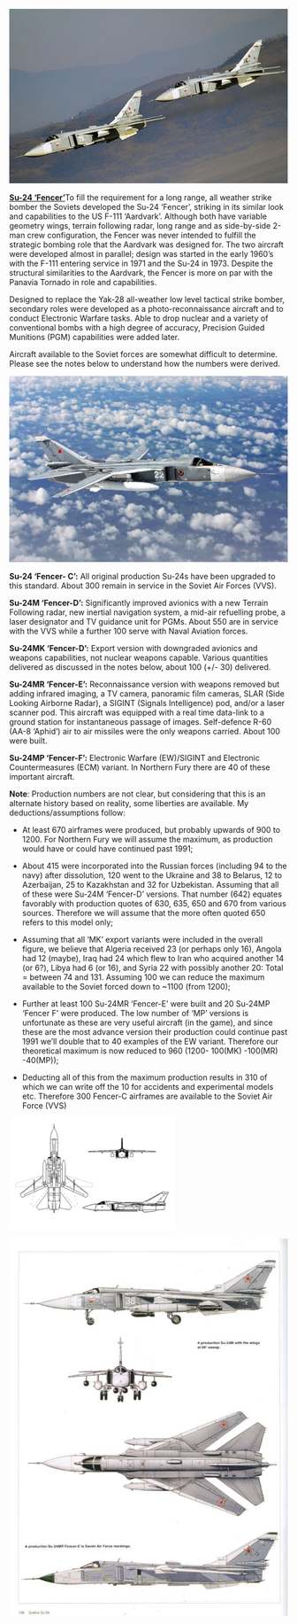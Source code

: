 ![](/assets/images/warsaw/su/air/su24/image1.jpg)

[**Su-24
‘Fencer’**](http://www.military-today.com/aircraft/sukhoi_su24_fencer.htm)To
fill the requirement for a long range, all weather strike bomber the
Soviets developed the Su-24 ‘Fencer’, striking in its similar look and
capabilities to the US F-111 ‘Aardvark’. Although both have variable
geometry wings, terrain following radar, long range and as side-by-side
2-man crew configuration, the Fencer was never intended to fulfill the
strategic bombing role that the Aardvark was designed for. The two
aircraft were developed almost in parallel; design was started in the
early 1960’s with the F-111 entering service in 1971 and the Su-24 in
1973. Despite the structural similarities to the Aardvark, the Fencer is
more on par with the Panavia Tornado in role and capabilities.

Designed to replace the Yak-28 all-weather low level tactical strike
bomber, secondary roles were developed as a photo-reconnaissance
aircraft and to conduct Electronic Warfare tasks. Able to drop nuclear
and a variety of conventional bombs with a high degree of accuracy,
Precision Guided Munitions (PGM) capabilities were added later.

Aircraft available to the Soviet forces are somewhat difficult to
determine. Please see the notes below to understand how the numbers were
derived.

![](/assets/images/warsaw/su/air/su24/image2.jpg)

**Su-24 ‘Fencer- C’:** All original production Su-24s have been upgraded
to this standard. About 300 remain in service in the Soviet Air Forces
(VVS).

**Su-24M ‘Fencer-D’:** Significantly improved avionics with a new
Terrain Following radar, new inertial navigation system, a mid-air
refuelling probe, a laser designator and TV guidance unit for PGMs.
About 550 are in service with the VVS while a further 100 serve with
Naval Aviation forces.

**Su-24MK ‘Fencer-D’:** Export version with downgraded avionics and
weapons capabilities, not nuclear weapons capable. Various quantities
delivered as discussed in the notes below, about 100 (+/- 30) delivered.

**Su-24MR ‘Fencer-E’:** Reconnaissance version with weapons removed but
adding infrared imaging, a TV camera, panoramic film cameras, SLAR (Side
Looking Airborne Radar), a SIGINT (Signals Intelligence) pod, and/or a
laser scanner pod. This aircraft was equipped with a real time data-link
to a ground station for instantaneous passage of images. Self-defence
R-60 (AA-8 ‘Aphid’) air to air missiles were the only weapons carried.
About 100 were built.

**Su-24MP ‘Fencer-F’:** Electronic Warfare (EW)/SIGINT and Electronic
Countermeasures (ECM) variant. In Northern Fury there are 40 of these
important aircraft.

**Note**: Production numbers are not clear, but considering that this is
an alternate history based on reality, some liberties are available. My
deductions/assumptions follow:

  - At least 670 airframes were produced, but probably upwards of 900 to
    1200. For Northern Fury we will assume the maximum, as production
    would have or could have continued past 1991;

  - About 415 were incorporated into the Russian forces (including 94 to
    the navy) after dissolution, 120 went to the Ukraine and 38 to
    Belarus, 12 to Azerbaijan, 25 to Kazakhstan and 32 for Uzbekistan.
    Assuming that all of these were Su-24M ‘Fencer-D’ versions. That
    number (642) equates favorably with production quotes of 630, 635,
    650 and 670 from various sources. Therefore we will assume that the
    more often quoted 650 refers to this model only;

  - Assuming that all ‘MK’ export variants were included in the overall
    figure, we believe that Algeria received 23 (or perhaps only 16),
    Angola had 12 (maybe), Iraq had 24 which flew to Iran who acquired
    another 14 (or 6?), Libya had 6 (or 16), and Syria 22 with possibly
    another 20: Total = between 74 and 131. Assuming 100 we can reduce
    the maximum available to the Soviet forced down to \~1100 (from
    1200);

  - Further at least 100 Su-24MR ‘Fencer-E’ were built and 20 Su-24MP
    ‘Fencer F’ were produced. The low number of ‘MP’ versions is
    unfortunate as these are very useful aircraft (in the game), and
    since these are the most advance version their production could
    continue past 1991 we’ll double that to 40 examples of the EW
    variant. Therefore our theoretical maximum is now reduced to 960
    (1200- 100(MK) -100(MR) -40(MP));

  - Deducting all of this from the maximum production results in 310 of
    which we can write off the 10 for accidents and experimental models
    etc. Therefore 300 Fencer-C airframes are available to the Soviet
    Air Force (VVS)

![](/assets/images/warsaw/su/air/su24/image3.png)

![](/assets/images/warsaw/su/air/su24/image4.jpg)
